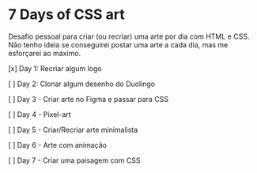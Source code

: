 # 7 Days of CSS art

Desafio pessoal para criar (ou recriar) uma arte por dia com HTML e CSS. Não tenho ideia se conseguirei postar uma arte a cada dia, mas me esforçarei ao máximo.

[x] Day 1: Recriar algum logo

[ ] Day 2: Clonar algum desenho do Duolingo

[ ] Day 3 - Criar arte no Figma e passar para CSS

[ ] Day 4 - Pixel-art

[ ] Day 5 - Criar/Recriar arte minimalista

[ ] Day 6 - Arte com animação

[ ] Day 7 - Criar uma paisagem com CSS